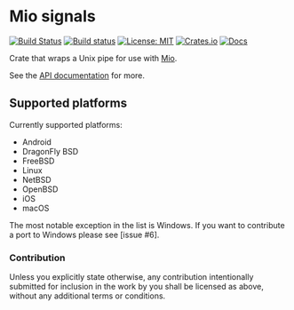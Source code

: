 # Mio signals

[![Build Status](https://travis-ci.com/Thomasdezeeuw/mio-pipe.svg?branch=master)](https://travis-ci.com/Thomasdezeeuw/mio-pipe)
[![Build status](https://api.cirrus-ci.com/github/Thomasdezeeuw/mio-pipe.svg)](https://cirrus-ci.com/github/Thomasdezeeuw/mio-pipe)
[![License: MIT](https://img.shields.io/badge/license-MIT-blue.svg)](https://opensource.org/licenses/MIT)
[![Crates.io](https://img.shields.io/crates/v/mio-pipe.svg)](https://crates.io/crates/mio-pipe)
[![Docs](https://docs.rs/mio-pipe/badge.svg)](https://docs.rs/mio-pipe)

Crate that wraps a Unix pipe for use with [Mio].

See the [API documentation] for more.

[Mio]: https://crates.io/crates/mio
[API documentation]: https://docs.rs/mio-pipe


## Supported platforms

Currently supported platforms:

* Android
* DragonFly BSD
* FreeBSD
* Linux
* NetBSD
* OpenBSD
* iOS
* macOS

The most notable exception in the list is Windows. If you want to contribute a
port to Windows please see [issue #6].

[issue #4]: https://github.com/Thomasdezeeuw/mio-pipe/issues/6


### Contribution

Unless you explicitly state otherwise, any contribution intentionally submitted
for inclusion in the work by you shall be licensed as above, without any
additional terms or conditions.

